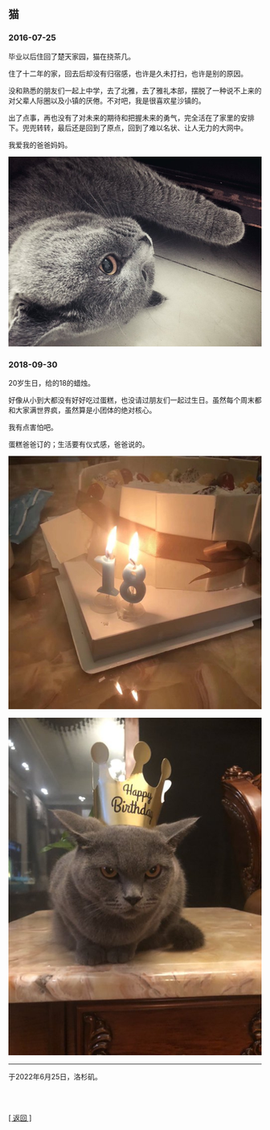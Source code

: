 ## 猫

### 2016-07-25

毕业以后住回了楚天家园，猫在挠茶几。

住了十二年的家，回去后却没有归宿感，也许是久未打扫，也许是别的原因。

没和熟悉的朋友们一起上中学，去了北雅，去了雅礼本部，摆脱了一种说不上来的对父辈人际圈以及小镇的厌倦。不对吧，我是很喜欢星沙镇的。

出了点事，再也没有了对未来的期待和把握未来的勇气，完全活在了家里的安排下。兜兜转转，最后还是回到了原点，回到了难以名状、让人无力的大网中。

我爱我的爸爸妈妈。

![](猫.assets/00.jpg)

### 2018-09-30

20岁生日，给的18的蜡烛。

好像从小到大都没有好好吃过蛋糕，也没请过朋友们一起过生日。虽然每个周末都和大家满世界疯，虽然算是小团体的绝对核心。

我有点害怕吧。

蛋糕爸爸订的；生活要有仪式感，爸爸说的。

![](猫.assets/01.jpg)

![](猫.assets/02.jpg)

------

于2022年6月25日，洛杉矶。

<br>

<br>

[[ 返回 ]](../navigation.md)
